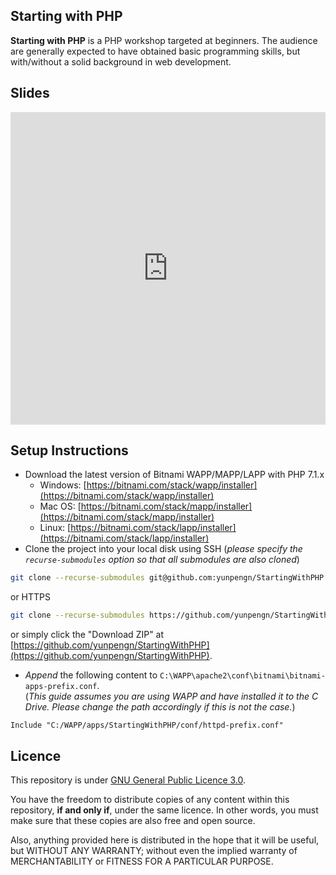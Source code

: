 ## Starting with PHP

**Starting with PHP** is a PHP workshop targeted at beginners. The audience are generally expected to have obtained basic programming skills, but with/without a solid background in web development.

## Slides

<iframe src="https://docs.google.com/presentation/d/e/2PACX-1vRP782dLBlJT5k0K870BY2-LxkSQzm8GB9cd2y736t1WUGSkdxIo7DQfIA1pEZWpBuh8HQfwzMMyqjA/embed?start=false&loop=false&delayms=60000" id="powerpoint" frameborder="0" height="500" allowfullscreen="true" mozallowfullscreen="true" webkitallowfullscreen="true" style="position: relative; width: 100%;"></iframe>

<script type="text/javascript">
	document.addEventListener("DOMContentLoaded", function() {
		var width = document.getElementById('powerpoint').getBoundingClientRect().width;
		var height = width / 1280 * 749;
		document.getElementById('powerpoint').style.height = "" + height + "px";
	});
</script>

## Setup Instructions

- Download the latest version of Bitnami WAPP/MAPP/LAPP with PHP 7.1.x
	- Windows: [https://bitnami.com/stack/wapp/installer](https://bitnami.com/stack/wapp/installer)
	- Mac OS: [https://bitnami.com/stack/mapp/installer](https://bitnami.com/stack/mapp/installer)
	- Linux: [https://bitnami.com/stack/lapp/installer](https://bitnami.com/stack/lapp/installer)
- Clone the project into your local disk using SSH (_please specify the `recurse-submodules` option so that all submodules are also cloned_)
```bash
git clone --recurse-submodules git@github.com:yunpengn/StartingWithPHP.git
```
or HTTPS
```bash
git clone --recurse-submodules https://github.com/yunpengn/StartingWithPHP.git
```
or simply click the "Download ZIP" at [https://github.com/yunpengn/StartingWithPHP](https://github.com/yunpengn/StartingWithPHP).
- _Append_ the following content to `C:\WAPP\apache2\conf\bitnami\bitnami-apps-prefix.conf`.<br>(_This guide assumes you are using WAPP and have installed it to the C Drive. Please change the path accordingly if this is not the case._)
```
Include "C:/WAPP/apps/StartingWithPHP/conf/httpd-prefix.conf"
```

## Licence

This repository is under [GNU General Public Licence 3.0](LICENSE).

You have the freedom to distribute copies of any content within this repository, **if and only if**, under the same licence. In other words, you must make sure that these copies are also free and open source.

Also, anything provided here is distributed in the hope that it will be useful, but WITHOUT ANY WARRANTY; without even the implied warranty of MERCHANTABILITY or FITNESS FOR A PARTICULAR PURPOSE.
